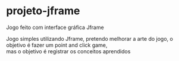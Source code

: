 # projeto-jframe
Jogo feito com interface gráfica Jframe

Jogo simples utilizando Jframe, pretendo melhorar a arte do jogo, o objetivo é fazer um point and click game,   
mas o objetivo é registrar os conceitos aprendidos
